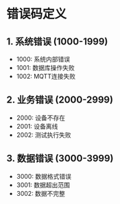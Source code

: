 # 错误码定义

## 1. 系统错误 (1000-1999)
- 1000: 系统内部错误
- 1001: 数据库操作失败
- 1002: MQTT连接失败

## 2. 业务错误 (2000-2999)
- 2000: 设备不存在
- 2001: 设备离线
- 2002: 测试执行失败

## 3. 数据错误 (3000-3999)
- 3000: 数据格式错误
- 3001: 数据超出范围
- 3002: 数据不完整
